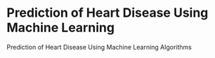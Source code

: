 # Prediction of Heart Disease Using Machine Learning
 Prediction of Heart Disease Using Machine Learning Algorithms
